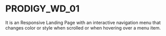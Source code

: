 # PRODIGY_WD_01
It is an Responsive Landing Page with an interactive navigation menu that changes color or style when scrolled or when hovering over a menu item. 
